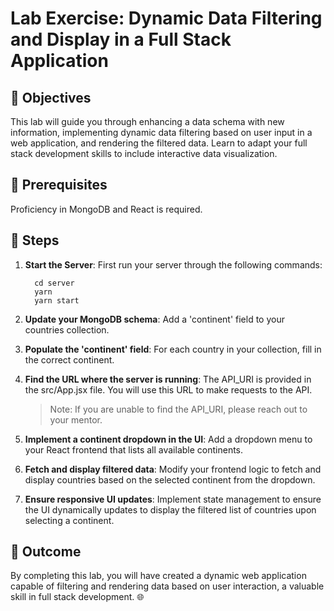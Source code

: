 # Lab Exercise: Dynamic Data Filtering and Display in a Full Stack Application

## 🎯 Objectives

This lab will guide you through enhancing a data schema with new information, implementing dynamic data filtering based on user input in a web application, and rendering the filtered data. Learn to adapt your full stack development skills to include interactive data visualization.

## 🔑 Prerequisites

Proficiency in MongoDB and React is required.

## 🚀 Steps

1. **Start the Server**: First run your server through the following commands:
   ```
     cd server
     yarn
     yarn start
   ```

2. **Update your MongoDB schema**: Add a 'continent' field to your countries collection.

3. **Populate the 'continent' field**: For each country in your collection, fill in the correct continent.

4. **Find the URL where the server is running**: The API_URI is provided in the src/App.jsx file. You will use this URL to make requests to the API.
    > Note: If you are unable to find the API_URI, please reach out to your mentor.

5. **Implement a continent dropdown in the UI**: Add a dropdown menu to your React frontend that lists all available continents.

6. **Fetch and display filtered data**: Modify your frontend logic to fetch and display countries based on the selected continent from the dropdown.

7. **Ensure responsive UI updates**: Implement state management to ensure the UI dynamically updates to display the filtered list of countries upon selecting a continent.

## 🏁 Outcome

By completing this lab, you will have created a dynamic web application capable of filtering and rendering data based on user interaction, a valuable skill in full stack development. 🌐
